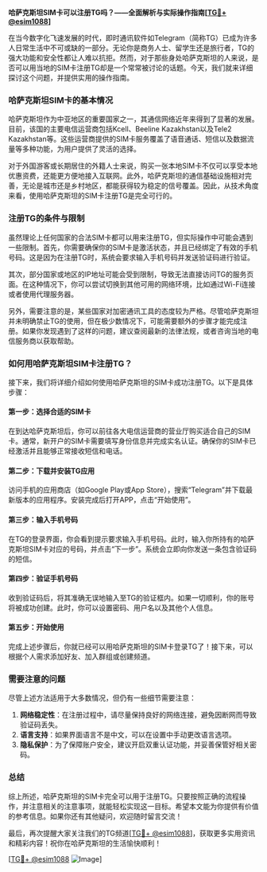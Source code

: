 **哈萨克斯坦SIM卡可以注册TG吗？——全面解析与实际操作指南[[TG💪+ @esim1088](https://t.me/s/esim1088)]**

在当今数字化飞速发展的时代，即时通讯软件如Telegram（简称TG）已成为许多人日常生活中不可或缺的一部分。无论你是商务人士、留学生还是旅行者，TG的强大功能和安全性都让人难以抗拒。然而，对于那些身处哈萨克斯坦的人来说，是否可以用当地的SIM卡注册TG却是一个常常被讨论的话题。今天，我们就来详细探讨这个问题，并提供实用的操作指南。

### 哈萨克斯坦SIM卡的基本情况

哈萨克斯坦作为中亚地区的重要国家之一，其通信网络近年来得到了显著的发展。目前，该国的主要电信运营商包括Kcell、Beeline Kazakhstan以及Tele2 Kazakhstan等。这些运营商提供的SIM卡服务覆盖了语音通话、短信以及数据流量等多种功能，为用户提供了灵活的选择。

对于外国游客或长期居住的外籍人士来说，购买一张本地SIM卡不仅可以享受本地优惠资费，还能更方便地接入互联网。此外，哈萨克斯坦的通信基础设施相对完善，无论是城市还是乡村地区，都能获得较为稳定的信号覆盖。因此，从技术角度来看，使用哈萨克斯坦的SIM卡注册TG是完全可行的。

### 注册TG的条件与限制

虽然理论上任何国家的合法SIM卡都可以用来注册TG，但实际操作中可能会遇到一些限制。首先，你需要确保你的SIM卡是激活状态，并且已经绑定了有效的手机号码。这是因为在注册TG时，系统会要求输入手机号码并发送验证码进行验证。

其次，部分国家或地区的IP地址可能会受到限制，导致无法直接访问TG的服务页面。在这种情况下，你可以尝试切换到其他可用的网络环境，比如通过Wi-Fi连接或者使用代理服务器。

另外，需要注意的是，某些国家对加密通讯工具的态度较为严格。尽管哈萨克斯坦并未明确禁止TG的使用，但在极少数情况下，可能需要额外的步骤才能完成注册。如果你发现遇到了这样的问题，建议查阅最新的法律法规，或者咨询当地的电信服务商以获取帮助。

### 如何用哈萨克斯坦SIM卡注册TG？

接下来，我们将详细介绍如何使用哈萨克斯坦的SIM卡成功注册TG。以下是具体步骤：

#### 第一步：选择合适的SIM卡
在到达哈萨克斯坦后，你可以前往各大电信运营商的营业厅购买适合自己的SIM卡。通常，新开户的SIM卡需要填写身份信息并完成实名认证。确保你的SIM卡已经激活并且能够正常接收短信和电话。

#### 第二步：下载并安装TG应用
访问手机的应用商店（如Google Play或App Store），搜索“Telegram”并下载最新版本的应用程序。安装完成后打开APP，点击“开始使用”。

#### 第三步：输入手机号码
在TG的登录界面，你会看到提示要求输入手机号码。此时，输入你所持有的哈萨克斯坦SIM卡对应的号码，并点击“下一步”。系统会立即向你发送一条包含验证码的短信。

#### 第四步：验证手机号码
收到验证码后，将其准确无误地输入至TG的验证框内。如果一切顺利，你的账号将被成功创建。此时，你可以设置密码、用户名以及其他个人信息。

#### 第五步：开始使用
完成上述步骤后，你就已经可以用哈萨克斯坦的SIM卡登录TG了！接下来，可以根据个人需求添加好友、加入群组或创建频道。

### 需要注意的问题

尽管上述方法适用于大多数情况，但仍有一些细节需要注意：

1. **网络稳定性**：在注册过程中，请尽量保持良好的网络连接，避免因断网而导致验证码丢失。
2. **语言支持**：如果界面语言不是中文，可以在设置中手动更改语言选项。
3. **隐私保护**：为了保障账户安全，建议开启双重认证功能，并妥善保管好相关密码。

### 总结

综上所述，哈萨克斯坦的SIM卡完全可以用于注册TG。只要按照正确的流程操作，并注意相关的注意事项，就能轻松实现这一目标。希望本文能为你提供有价值的参考信息。如果你还有其他疑问，欢迎随时留言交流！

最后，再次提醒大家关注我们的TG频道[[TG💪+ @esim1088](https://t.me/s/esim1088)]，获取更多实用资讯和精彩内容！祝你在哈萨克斯坦的生活愉快顺利！

[[TG💪+ @esim1088](https://t.me/s/esim1088) ![Image](https://i.postimg.cc/4NQfJmqS/Snipaste-2025-05-13-00-14-12.png)]